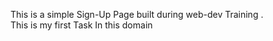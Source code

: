 This is a simple Sign-Up Page built during  web-dev Training .
<br>
This is my first Task In this domain


